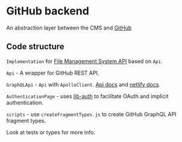 # GitHub backend

An abstraction layer between the CMS and [GitHub](https://docs.github.com/en/rest)

## Code structure

`Implementation` for [File Management System API](https://github.com/decaporg/decap-cms/tree/main/packages/decap-cms-lib-util/README.md) based on `Api`.

`Api` - A wrapper for GitHub REST API.

`GraphQLApi` - `Api` with `ApolloClient`. [Api docs](https://docs.github.com/en/graphql) and [netlify docs](https://www.decapcms.org/docs/beta-features/#github-graphql-api).

`AuthenticationPage` -  uses [lib-auth](https://github.com/decaporg/decap-cms/tree/main/packages/decap-cms-lib-auth/README.md) to facilitate OAuth and implicit authentication.

`scripts` -  use `createFragmentTypes.js` to create GitHub GraphQL API fragment types.

Look at tests or types for more info.
